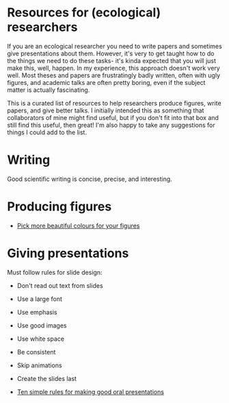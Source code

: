 # Resources for (ecological) researchers

If you are an ecological researcher you need to write papers and sometimes give presentations about them. However, it's very to get taught how to do the things we need to do these tasks- it's kinda expected that you will just make this, well, happen. In my experience, this approach doesn't work very well. Most theses and papers are frustratingly badly written, often with ugly figures, and academic talks are often pretty boring, even if the subject matter is actually fascinating.  

This is a curated list of resources to help researchers produce figures, write papers, and give better talks. I initially intended this as something that collaborators of mine might find useful, but if you don't fit into that box and still find this useful, then great! I'm also happy to take any suggestions for things I could add to the list.

# Writing

Good scientific writing is concise, precise, and interesting.

# Producing figures

* [Pick more beautiful colours for your figures](https://blog.datawrapper.de/beautifulcolors/?utm_source=pocket_mylist)

# Giving presentations

Must follow rules for slide design:

* Don't read out text from slides
* Use a large font
* Use emphasis
* Use good images
* Use white space
* Be consistent
* Skip animations
* Create the slides last

* [Ten simple rules for making good oral presentations](https://journals.plos.org/ploscompbiol/article?id=10.1371%2Fjournal.pcbi.0030077&utm_source=pocket_mylist)
